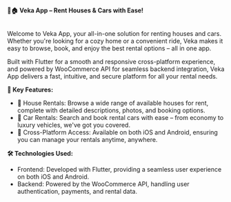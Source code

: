 **🚗🏠 Veka App – Rent Houses & Cars with Ease!**

\
Welcome to Veka App, your all-in-one solution for renting houses and cars. Whether you're looking for a cozy home or a convenient ride, Veka makes it easy to browse, book, and enjoy the best rental options – all in one app.

Built with Flutter for a smooth and responsive cross-platform experience, and powered by WooCommerce API for seamless backend integration, Veka App delivers a fast, intuitive, and secure platform for all your rental needs.

**🌟 Key Features:**

- 🏡 House Rentals: Browse a wide range of available houses for rent, complete with detailed descriptions, photos, and booking options.
- 🚗 Car Rentals: Search and book rental cars with ease – from economy to luxury vehicles, we've got you covered.
- 📱 Cross-Platform Access: Available on both iOS and Android, ensuring you can manage your rentals anytime, anywhere.

**🛠 Technologies Used:**

- Frontend: Developed with Flutter, providing a seamless user experience on both iOS and Android.
- Backend: Powered by the WooCommerce API, handling user authentication, payments, and rental data.

